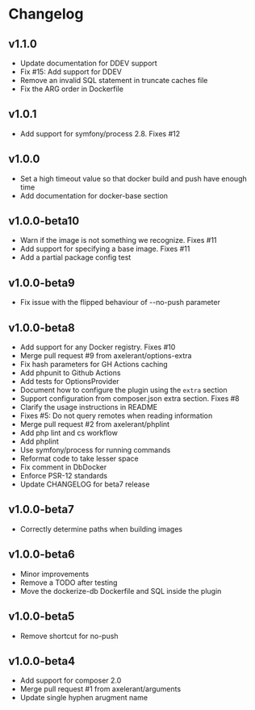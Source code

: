 # Changelog

## v1.1.0

* Update documentation for DDEV support
* Fix #15: Add support for DDEV
* Remove an invalid SQL statement in truncate caches file
* Fix the ARG order in Dockerfile

## v1.0.1

* Add support for symfony/process 2.8. Fixes #12

## v1.0.0

* Set a high timeout value so that docker build and push have enough time
* Add documentation for docker-base section

## v1.0.0-beta10

* Warn if the image is not something we recognize. Fixes #11
* Add support for specifying a base image. Fixes #11
* Add a partial package config test

## v1.0.0-beta9

* Fix issue with the flipped behaviour of --no-push parameter

## v1.0.0-beta8

* Add support for any Docker registry. Fixes #10
* Merge pull request #9 from axelerant/options-extra
* Fix hash parameters for GH Actions caching
* Add phpunit to Github Actions
* Add tests for OptionsProvider
* Document how to configure the plugin using the `extra` section
* Support configuration from composer.json extra section. Fixes #8
* Clarify the usage instructions in README
* Fixes #5: Do not query remotes when reading information
* Merge pull request #2 from axelerant/phplint
* Add php lint and cs workflow
* Add phplint
* Use symfony/process for running commands
* Reformat code to take lesser space
* Fix comment in DbDocker
* Enforce PSR-12 standards
* Update CHANGELOG for beta7 release

## v1.0.0-beta7

* Correctly determine paths when building images

## v1.0.0-beta6

* Minor improvements
* Remove a TODO after testing
* Move the dockerize-db Dockerfile and SQL inside the plugin

## v1.0.0-beta5

* Remove shortcut for no-push

## v1.0.0-beta4

* Add support for composer 2.0
* Merge pull request #1 from axelerant/arguments
* Update single hyphen arugment name
